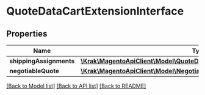 # QuoteDataCartExtensionInterface

## Properties
Name | Type | Description | Notes
------------ | ------------- | ------------- | -------------
**shippingAssignments** | [**\Krak\MagentoApiClient\Model\QuoteDataShippingAssignmentInterface[]**](QuoteDataShippingAssignmentInterface.md) |  | [optional] 
**negotiableQuote** | [**\Krak\MagentoApiClient\Model\NegotiableQuoteDataNegotiableQuoteInterface**](NegotiableQuoteDataNegotiableQuoteInterface.md) |  | [optional] 

[[Back to Model list]](../README.md#documentation-for-models) [[Back to API list]](../README.md#documentation-for-api-endpoints) [[Back to README]](../README.md)


